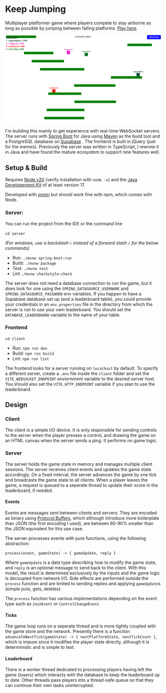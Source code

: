 # Keep Jumping 

Multiplayer platformer game where players compete to stay airborne as long as possible by jumping between falling platforms. [Play here](https://1aggarcia.github.io/websocket-game/).

![Screenshot of Gameplay](media/screenshot.png)

I'm building this mainly to get experience with real-time WebSocket servers. The server runs with [Spring Boot](https://spring.io/) for Java using [Maven](https://maven.apache.org/what-is-maven.html) as the build tool and a PostgreSQL database on [Supabase](https://supabase.com/) . The frontend is built in jQuery (just for the memes). Previously the server was written in TypeScript, I rewrote it in Java and have found the mature ecosystem to support new features well.

## Setup & Build

Requires [Node v20](https://nodejs.org/en) (verify installation with `node -v`) and the [Java Developement Kit](https://www.oracle.com/java/technologies/downloads/) of at least version 17.

Developed with [pnpm](https://pnpm.io/) but should work fine with npm, which comes with Node.

### Server:

You can run the project from the IDE or the command line

`cd server`

*(For windows, use a backslash `\` instead of a forward slash `/` for the below commands)*
- Run: `./mvnw spring-boot:run`
- Build: `./mvnw package`
- Test: `./mvnw test`
- Lint `./mvnw checkstyle:check`

The server does not need a database connection to run the game, but it does look for one using the `SPRING_DATASOURCE_USERNAME` and `SPRING_DATASOURCE_PASSWORD` env variables. If you happen to have a Supabase database set up (and a leaderboard table), you could provide your credentials in an `env.properties` file in the directory from which the server is run to use your own leaderboard. You should set the `DATABASE_LEADERBOARD` variable to the name of your table.

### Frontend
`cd client`

- Run: `npm run dev`
- Build: `npm run build`
- Lint: `npm run lint`

The frontend looks for a server running on `localhost` by default. To specify a different server, create a `.env` file inside the `client` folder and set the `VITE_WEBSOCKET_ENDPOINT` enviornment variable to the desired server host. You should also set the `VITE_HTTP_ENDPOINT` variable if you plan to use the leaderboard.

## Design

### Client
The client is a simple I/O device. It is only responsible for sending controls to the server when the player presses a control, and drawing the game on an HTML canvas when the server sends a ping. It performs no game logic.

### Server
The server holds the game state in memory and manages multiple client sessions. The server receives client events and updates the game state accordingly. On a fixed interval, the server advances the game by one tick and broadcasts the game state to all clients. When a player leaves the game, a request is queued to a seperate thread to update their score in the leaderboard, if needed.

#### Events
Events are messages sent between clients and servers. They are encoded as binary using [Protocol Buffers](https://protobuf.dev/), which although introduce more boilerplate than JSON (the first encoding I used), are between 60-90% smaller than the JSON equivalent for this use case.

The server processes events with pure functions, using the following abstraction:
```
process(event, gameState) -> { gameUpdate, reply }
```
Where `gameUpdate` is a data type describing how to modify the game state, and `reply` is an optional message to send back to the client. With this model, the result is determined exclusively by the inputs and the game logic is decoupled from network I/O. Side effects are performed outside the `process` function and are limited to sending replies and applying `gameUpdate`s (simple puts, gets, deletes).

The `process` function has various implementations depending on the event type such as `JoinEvent` or `ControlChangeEvent`.

#### Ticks
The game loop runs on a seperate thread and is more tightly coupled with the game store and the network. Presently there is a function `advanceToNextTick(gameState) -> { nextPlatformState, nextTickCount }`, which is impure since it modifies the player state directly, although it is deterministic and is simple to test.

#### Leaderboard
There is a worker thread dedicated to processing players having left the game (losers) which interacts with the database to keep the leaderboard up to date. Other threads pass players into a thread-safe queue so that they can continue their own tasks uninterrupted.
